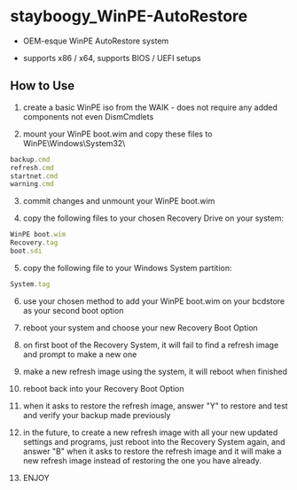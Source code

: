 # stayboogy_WinPE-AutoRestore

- OEM-esque WinPE AutoRestore system

- supports x86 / x64, supports BIOS / UEFI setups

## How to Use

1) create a basic WinPE iso from the WAIK - does not require any added components not even DismCmdlets

2) mount your WinPE boot.wim and copy these files to WinPE\Windows\System32\

```javascript
backup.cmd
refresh.cmd
startnet.cmd
warning.cmd
```
3) commit changes and unmount your WinPE boot.wim

4) copy the following files to your chosen Recovery Drive on your system:

```javascript
WinPE boot.wim
Recovery.tag
boot.sdi
```

5) copy the following file to your Windows System partition:

```javascript
System.tag
```

6) use your chosen method to add your WinPE boot.wim on your bcdstore as your second boot option

7) reboot your system and choose your new Recovery Boot Option

8) on first boot of the Recovery System, it will fail to find a refresh image and prompt to make a new one

9) make a new refresh image using the system, it will reboot when finished

10) reboot back into your Recovery Boot Option

11) when it asks to restore the refresh image, answer "Y" to restore and test and verify your backup made previously

12) in the future, to create a new refresh image with all your new updated settings and programs, just reboot into the Recovery System again, and answer "B" when it asks to restore the refresh image and it will make a new refresh image instead of restoring the one you have already.

13) ENJOY